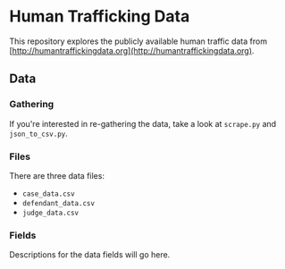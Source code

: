 # Human Trafficking Data

This repository explores the publicly available human traffic data from [http://humantraffickingdata.org](http://humantraffickingdata.org).

## Data

### Gathering

If you're interested in re-gathering the data, take a look at `scrape.py` and `json_to_csv.py`.

### Files

There are three data files:
- `case_data.csv`
- `defendant_data.csv`
- `judge_data.csv`

### Fields

Descriptions for the data fields will go here.
